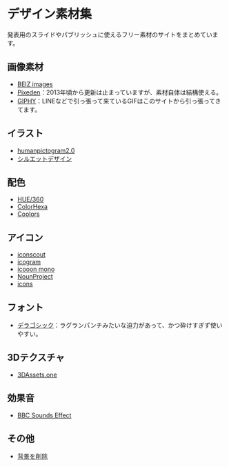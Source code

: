 # デザイン素材集
発表用のスライドやパブリッシュに使えるフリー素材のサイトをまとめています。

## 画像素材
* [BEIZ images](https://www.beiz.jp/)
* [Pixeden](https://www.pixeden.com/)：2013年頃から更新は止まっていますが、素材自体は結構使える。
* [GIPHY](https://giphy.com/)：LINEなどで引っ張って来ているGIFはこのサイトから引っ張ってきてます。

## イラスト
* [humanpictogram2.0](http://pictogram2.com/)
* [シルエットデザイン](https://kage-design.com/)

## 配色
* [HUE/360](https://hue360.herokuapp.com/)
* [ColorHexa](https://www.colorhexa.com/)
* [Coolors](https://coolors.co/)

## アイコン
* [iconscout](https://iconscout.com/)
* [icogram](https://icograms.com/icograms-designer.php)
* [icooon mono](https://icooon-mono.com/)
* [NounProject](https://thenounproject.com/)
* [icons](https://icons8.jp/icons)

## フォント
* [デラゴシック](https://github.com/syakuzen/DelaGothic)：ラグランパンチみたいな迫力があって、かつ砕けすぎず使いやすい。

## 3Dテクスチャ
* [3DAssets.one](https://www.3dassets.one/)

## 効果音
* [BBC Sounds Effect](http://bbcsfx.acropolis.org.uk/)

## その他
* [背景を削除](https://www.remove.bg/ja)
